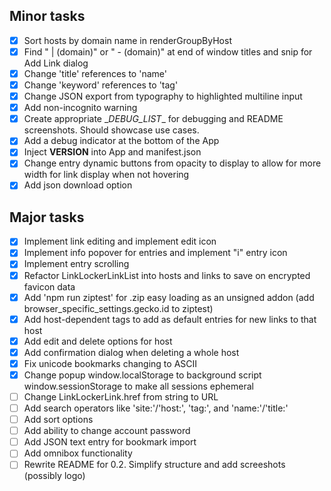 ## Minor tasks
- [x] Sort hosts by domain name in renderGroupByHost
- [x] Find " | (domain)" or " - (domain)" at end of window titles and snip for Add Link dialog
- [x] Change 'title' references to 'name'
- [x] Change 'keyword' references to 'tag'
- [x] Change JSON export from typography to highlighted multiline input
- [x] Add non-incognito warning
- [x] Create appropriate \__DEBUG_LIST__ for debugging and README screenshots. Should showcase use cases.
- [x] Add a debug indicator at the bottom of the App
- [x] Inject __VERSION__ into App and manifest.json
- [x] Change entry dynamic buttons from opacity to display to allow for more width for link display when not hovering
- [x] Add json download option

## Major tasks
- [x] Implement link editing and implement edit icon
- [x] Implement info popover for entries and implement "i" entry icon 
- [x] Implement entry scrolling
- [x] Refactor LinkLockerLinkList into hosts and links to save on encrypted favicon data
- [x] Add 'npm run ziptest' for .zip easy loading as an unsigned addon (add browser_specific_settings.gecko.id to ziptest)
- [x] Add host-dependent tags to add as default entries for new links to that host
- [x] Add edit and delete options for host
- [x] Add confirmation dialog when deleting a whole host
- [x] Fix unicode bookmarks changing to ASCII
- [x] Change popup window.localStorage to background script window.sessionStorage to make all sessions ephemeral
- [ ] Change LinkLockerLink.href from string to URL
- [ ] Add search operators like 'site:'/'host:', 'tag:', and 'name:'/'title:'
- [ ] Add sort options 
- [ ] Add ability to change account password
- [ ] Add JSON text entry for bookmark import
- [ ] Add omnibox functionality
- [ ] Rewrite README for 0.2. Simplify structure and add screeshots (possibly logo)